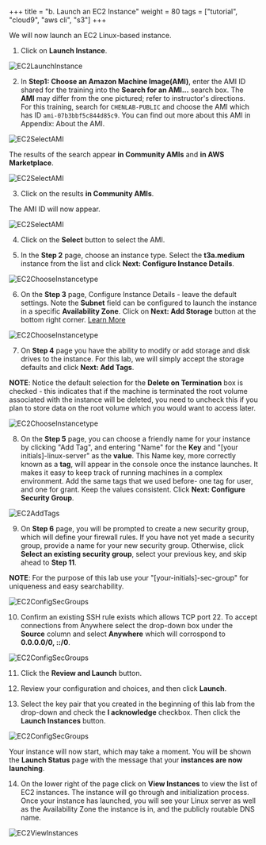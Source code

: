 +++
title = "b. Launch an EC2 Instance"
weight = 80
tags = ["tutorial", "cloud9", "aws cli", "s3"]
+++

We will now launch an EC2 Linux-based instance.

1.	Click on **Launch Instance**.

![EC2LaunchInstance](/images/hpc-aws-parallelcluster-workshop/EC2LaunchInstance.png)

2.	In **Step1: Choose an Amazon Machine Image(AMI)**, enter the AMI ID shared for the training into the **Search for an AMI...** search box. The **AMI** may differ from the one pictured; refer to instructor's directions.  
For this training, search for `CHENLAB-PUBLIC` and choose the AMI which has ID `ami-07b3bbf5c844d85c9`. You can find out more about this AMI in Appendix: About the AMI. 

![EC2SelectAMI](/images/hpc-aws-parallelcluster-workshop/EC2SearchAMI.png)

The results of the search appear  **in Community AMIs** and **in AWS Marketplace**.

![EC2SelectAMI](/images/hpc-aws-parallelcluster-workshop/EC2SearchAMIResult.png)


3.	Click on the results **in Community AMIs**.

The AMI ID will now appear.

![EC2SelectAMI](/images/hpc-aws-parallelcluster-workshop/EC2SearchAMISharedWithMe.png)

4.	Click on the **Select** button to select the AMI.

5.	In the **Step 2** page, choose an instance type. Select the **t3a.medium** instance from the list and click **Next: Configure Instance Details**.

![EC2ChooseInstancetype](/images/hpc-aws-parallelcluster-workshop/EC2ChooseInstanceType.png)

6.	On the **Step 3** page, Configure Instance Details - leave the default settings. Note the **Subnet** field can be configured to launch the instance in a specific **Availability Zone**. Click on **Next: Add Storage** button at the bottom right corner. [Learn More](https://docs.aws.amazon.com/AWSEC2/latest/UserGuide/configuring-instance-metadata-service.html)

![EC2ChooseInstancetype](/images/hpc-aws-parallelcluster-workshop/EC2StepConfigureInstance.png)


7.	On **Step 4** page you have the ability to modify or add storage and disk drives to the instance. For this lab, we will simply accept the storage defaults and click **Next: Add Tags**.

**NOTE**: Notice the default selection for the **Delete on Termination** box is checked - this indicates that if the machine is terminated the root volume associated with the instance will be deleted, you need to uncheck this if you plan to store data on the root volume which you would want to access later.

![EC2ChooseInstancetype](/images/hpc-aws-parallelcluster-workshop/EC2AddStorage1.png)


8.	On the **Step 5** page, you can choose a friendly name for your instance by clicking "Add Tag", and entering "Name" for the **Key** and "[your initials]-linux-server" as the **value**. This Name key, more correctly known as a **tag**, will appear in the console once the instance launches. It makes it easy to keep track of running machines in a complex environment. Add the same tags that we used before- one tag for user, and one for grant. Keep the values consistent. Click **Next: Configure Security Group**.

![EC2AddTags](/images/hpc-aws-parallelcluster-workshop/EC2AddTags.png)

9.	On **Step 6** page, you will be prompted to create a new security group, which will define your firewall rules. If you have not yet made a security group, provide a name for your new security group. Otherwise, click **Select an existing security group**, select your previous key, and skip ahead to **Step 11**.

**NOTE**: For the purpose of this lab use your "[your-initials]-sec-group" for uniqueness and easy searchability.

![EC2ConfigSecGroups](/images/hpc-aws-parallelcluster-workshop/EC2ConfigSecGroups-2.png)

10.	Confirm an existing SSH rule exists which allows TCP port 22. To accept connections from Anywhere select the drop-down box under the **Source** column and select **Anywhere** which will corrospond to **0.0.0.0/0, ::/0**.


![EC2ConfigSecGroups](/images/hpc-aws-parallelcluster-workshop/EC2ConfigureSecGroupInbound.png)

11.	Click the **Review and Launch** button.

12.	Review your configuration and choices, and then click **Launch**.

13.	Select the key pair that you created in the beginning of this lab from the drop-down and check the **I acknowledge** checkbox. Then click the **Launch Instances** button.

![EC2ConfigSecGroups](/images/hpc-aws-parallelcluster-workshop/EC2SelectKeypair-2.png)


Your instance will now start, which may take a moment. You will be shown the **Launch Status** page with the message that your **instances are now launching**.


14.	On the lower right of the page click on **View Instances** to view the list of EC2 instances.  The instance will go through and initialization process. Once your instance has launched, you will see your Linux server as well as the Availability Zone the instance is in, and the publicly routable DNS name.

![EC2ViewInstances](/images/hpc-aws-parallelcluster-workshop/EC2ViewInstances-2.png)
